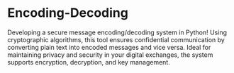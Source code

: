 # Encoding-Decoding
Developing a secure message encoding/decoding system in Python! Using cryptographic algorithms, this tool ensures confidential communication by converting plain text into encoded messages and vice versa. Ideal for maintaining privacy and security in your digital exchanges, the system supports encryption, decryption, and key management.
